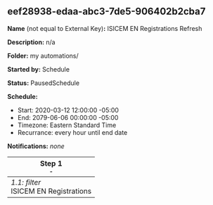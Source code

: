 ## eef28938-edaa-abc3-7de5-906402b2cba7

**Name** (not equal to External Key)**:** ISICEM EN Registrations Refresh

**Description:** n/a

**Folder:** my automations/

**Started by:** Schedule

**Status:** PausedSchedule

**Schedule:**

* Start: 2020-03-12 12:00:00 -05:00
* End: 2079-06-06 00:00:00 -05:00
* Timezone: Eastern Standard Time
* Recurrance: every hour until end date

**Notifications:** _none_


| Step 1<br>_<small>-</small>_ |
| --- |
| _1.1: filter_<br>ISICEM EN Registrations |
